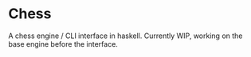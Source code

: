 # Chess

A chess engine / CLI interface in haskell. Currently WIP, working on the base
engine before the interface.
